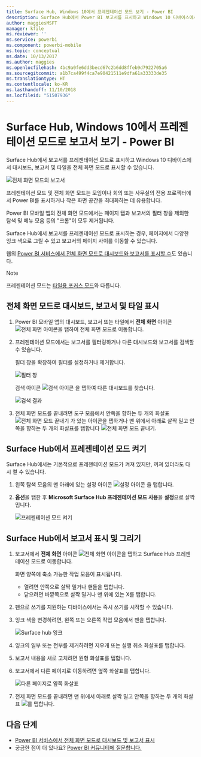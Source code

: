 ```yaml
---
title: Surface Hub, Windows 10에서 프레젠테이션 모드 보기 - Power BI
description: Surface Hub에서 Power BI 보고서를 표시하고 Windows 10 디바이스에서 전체 화면 모드로 Power BI 대시보드, 보고서 및 타일을 표시하는 방법을 알아보세요.
author: maggiesMSFT
manager: kfile
ms.reviewer: ''
ms.service: powerbi
ms.component: powerbi-mobile
ms.topic: conceptual
ms.date: 10/13/2017
ms.author: maggies
ms.openlocfilehash: 4bc9a0fe6dd3becd67c2b6dd8ffeb9d7922705a6
ms.sourcegitcommit: a1b7ca499f4ca7e90421511e9dfa61a33333de35
ms.translationtype: HT
ms.contentlocale: ko-KR
ms.lasthandoff: 11/10/2018
ms.locfileid: "51507936"
---
```

# <a name="view-reports-in-presentation-mode-on-surface-hub-and-windows-10---power-bi"></a>Surface Hub, Windows 10에서 프레젠테이션 모드로 보고서 보기 - Power BI
Surface Hub에서 보고서를 프레젠테이션 모드로 표시하고 Windows 10 디바이스에서 대시보드, 보고서 및 타일을 전체 화면 모드로 표시할 수 있습니다. 

![전체 화면 모드의 보고서](./media/mobile-windows-10-app-presentation-mode/power-bi-presentation-mode.png)

프레젠테이션 모드 및 전체 화면 모드는 모임이나 회의 또는 사무실의 전용 프로젝터에서 Power BI를 표시하거나 작은 화면 공간을 최대화하는 데 유용합니다. 

Power BI 모바일 앱의 전체 화면 모드에서는 페이지 탭과 보고서의 필터 창을 제외한 탐색 및 메뉴 모음 등의 "크롬"이 모두 제거됩니다.

Surface Hub에서 보고서를 프레젠테이션 모드로 표시하는 경우, 페이지에서 다양한 잉크 색으로 그릴 수 있고 보고서의 페이지 사이를 이동할 수 있습니다.

웹의 [Power BI 서비스에서 전체 화면 모드로 대시보드와 보고서를 표시할 수](../end-user-focus.md)도 있습니다.

> [!NOTE]
> 프레젠테이션 모드는 [타일용 포커스 모드](mobile-tiles-in-the-mobile-apps.md)와 다릅니다.
> 
> 

## <a name="display-dashboards-reports-and-tiles-in-full-screen-mode"></a>전체 화면 모드로 대시보드, 보고서 및 타일 표시
1. Power BI 모바일 앱의 대시보드, 보고서 또는 타일에서 **전체 화면** 아이콘 ![전체 화면 아이콘](././media/mobile-windows-10-app-presentation-mode/power-bi-full-screen-icon.png)을 탭하여 전체 화면 모드로 이동합니다.
2. 프레젠테이션 모드에서는 보고서를 필터링하거나 다른 대시보드와 보고서를 검색할 수 있습니다.
   
    필더 창을 확장하여 필터를 설정하거나 제거합니다.
   
    ![필터 창](./media/mobile-windows-10-app-presentation-mode/power-bi-windows-10-presentation-filter.png)
   
     검색 아이콘 ![검색 아이콘](./media/mobile-windows-10-app-presentation-mode/power-bi-windows-10-presentation-search-icon.png) 을 탭하여 다른 대시보드를 찾습니다.
   
    ![검색 결과](./media/mobile-windows-10-app-presentation-mode/power-bi-windows-10-search.png)
3. 전체 화면 모드를 끝내려면 도구 모음에서 안쪽을 향하는 두 개의 화살표 ![전체 화면 모드 끝내기](./media/mobile-windows-10-app-presentation-mode/power-bi-windows-10-exit-full-screen-icon.png) 가 있는 아이콘을 탭하거나 맨 위에서 아래로 살짝 밀고 안쪽을 향하는 두 개의 화살표를 탭합니다 ![전체 화면 모드 끝내기](./media/mobile-windows-10-app-presentation-mode/power-bi-windows-10-exit-full-screen-hub-icon.png).

## <a name="turn-on-presentation-mode-for-surface-hub"></a>Surface Hub에서 프레젠테이션 모드 켜기
Surface Hub에서는 기본적으로 프레젠테이션 모드가 켜져 있지만, 꺼져 있더라도 다시 켤 수 있습니다.

1. 왼쪽 탐색 모음의 맨 아래에 있는 설정 아이콘 ![설정 아이콘](./media/mobile-windows-10-app-presentation-mode/power-bi-settings-icon.png) 을 탭합니다.
2. **옵션**을 탭한 후 **Microsoft Surface Hub 프레젠테이션 모드 사용**을 **설정**으로 살짝 밉니다.
   
    ![프레젠테이션 모드 켜기](./media/mobile-windows-10-app-presentation-mode/power-bi-turn-on-presentation-mode.png)

## <a name="display-and-draw-on-reports-on-surface-hub"></a>Surface Hub에서 보고서 표시 및 그리기
1. 보고서에서 **전체 화면** 아이콘 ![전체 화면 아이콘](././media/mobile-windows-10-app-presentation-mode/power-bi-full-screen-icon.png)을 탭하고 Surface Hub 프레젠테이션 모드로 이동합니다.
   
    화면 양쪽에 축소 가능한 작업 모음이 표시됩니다. 
   
   * 열려면 안쪽으로 살짝 밀거나 핸들을 탭합니다.
   * 닫으려면 바깥쪽으로 살짝 밀거나 맨 위에 있는 X를 탭합니다.
2. 펜으로 쓰기를 지원하는 디바이스에서는 즉시 쓰기를 시작할 수 있습니다. 
3. 잉크 색을 변경하려면, 왼쪽 또는 오른쪽 작업 모음에서 펜을 탭합니다.
   
    ![Surface hub 잉크](./media/mobile-windows-10-app-presentation-mode/power-bi-windows-10-surface-hub-ink.png)
4. 잉크의 일부 또는 전부를 제거하려면 지우개 또는 실행 취소 화살표를 탭합니다.
5. 보고서 내용을 새로 고치려면 원형 화살표를 탭합니다.
6. 보고서에서 다른 페이지로 이동하려면 옆쪽 화살표를 탭합니다.
   
    ![다른 페이지로 옆쪽 화살표](./media/mobile-windows-10-app-presentation-mode/power-bi-windows-10-surface-hub-arrows.png)
7. 전제 화면 모드를 끝내려면 맨 위에서 아래로 살짝 밀고 안쪽을 향하는 두 개의 화살표 ![](./media/mobile-windows-10-app-presentation-mode/power-bi-windows-10-exit-full-screen-hub-icon.png)를 탭합니다.

## <a name="next-steps"></a>다음 단계
* [Power BI 서비스에서 전체 화면 모드로 대시보드 및 보고서 표시](../end-user-focus.md)
* 궁금한 점이 더 있나요? [Power BI 커뮤니티에 질문합니다.](http://community.powerbi.com/)

